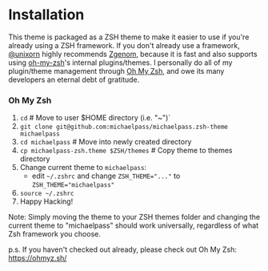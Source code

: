# Installation


This theme is packaged as a ZSH theme to make it easier to use if you're already using a ZSH framework. If you don't already use a framework, [@unixorn](https://github.com/unixorn) highly recommends [Zgenom](https://github.com/jandamm/zgenom), because it is fast and also supports using [oh-my-zsh](https://github.com/robbyrussell/oh-my-zsh)'s internal plugins/themes. I personally do all of my plugin/theme management through [Oh My Zsh](https://ohmyz.sh/), and owe its many developers an eternal debt of gratitude.


### Oh My Zsh
1. `cd` # Move to user $HOME directory (i.e. "~")`
2. `git clone git@github.com:michaelpass/michaelpass.zsh-theme michaelpass`
3. `cd michaelpass` # Move into newly created directory
4. `cp michaelpass-zsh.theme $ZSH/themes` # Copy theme to themes directory
5. Change current theme to `michaelpass`:
    - edit `~/.zshrc` and change `ZSH_THEME="..."` to `ZSH_THEME="michaelpass"`
6. `source ~/.zshrc`
8. Happy Hacking!

Note: Simply moving the theme to your ZSH themes folder and changing the current theme to "michaelpass" should work universally, regardless of what Zsh framework you choose.

p.s. If you haven't checked out already, please check out Oh My Zsh:
https://ohmyz.sh/
